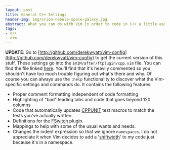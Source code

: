 ```yaml
---
layout: post
title: General C++ Settings
header-img: img/orion-nebula-space-galaxy.jpg
abstract: What you can do with Vim in order to code in C++ a little easier.
tags:
- c++
- vim
---
```

**UPDATE**: Go to [http://github.com/derekwyatt/vim-config](http://github.com/derekwyatt/vim-config) to get the current version of this stuff. These settings go into the `$VIM/after/ftplugin/cpp.vim` file. You can find the file linked [here](/wp-content/uploads/2009/08/cpp.vim). You'll find that it's heavily commented so you shouldn't have too much trouble figuring out what's there and why. Of course you can always use the `:help` functionality to discover what the Vim-specific settings and commands do. It contains the following features:

- Proper comment formatting independent of code formatting
- Highlighting of "bad" leading tabs and code that goes beyond 120 columns
- Code that automatically updates [CPPUNIT](http://sourceforge.net/apps/mediawiki/cppunit/index.php?title=Main_Page) test macros to match the tests you've actually written
- Definitions for the [FSwitch](http://www.vim.org/scripts/script.php?script_id=2590) plugin.
- Mappings to help with some of the usual wants and needs.
- Changes the indent expression so that we ignore `namespaces`. I do not appreciate it when Vim decides to add a '[shiftwidth](http://vimdoc.sourceforge.net/htmldoc/options.html#'shiftwidth')' to my code just because it's in a namespace.
